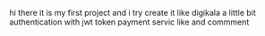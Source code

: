 hi there it is my first  project and i try create it like digikala a little bit
authentication with jwt token 
payment servic 
like and commment

